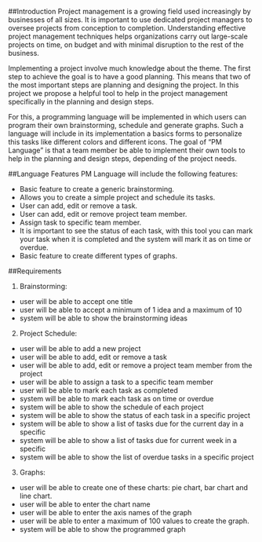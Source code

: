 ##Introduction
Project management is a growing field used increasingly by businesses of all sizes. It is important to use dedicated project managers to oversee projects from conception to completion. Understanding effective project management techniques helps organizations carry out large-scale projects on time, on budget and with minimal disruption to the rest of the business.

Implementing a project involve much knowledge about the theme. The first step to achieve the goal is to have a good planning. This means that two of the most important steps are planning and designing the project. In this project we propose a helpful tool to help in the project management specifically in the planning and design steps.

For this, a programming language will be implemented in which users can program their own brainstorming, schedule and generate graphs. Such a language will include in its implementation a basics forms to personalize this tasks like different colors and different icons. The goal of “PM Language” is that a team member be able to implement their own tools to help in the planning and design steps, depending of the project needs.

##Language Features
PM Language will include the following features:
- Basic feature to create a generic brainstorming.
- Allows you to create a simple project and schedule its tasks.
- User can add, edit or remove a task.
- User can add, edit or remove project team member.
- Assign task to specific team member.
- It is important to see the status of each task, with this tool you can mark your task when it is completed and the system will mark it as on time or overdue.
- Basic feature to create different types of graphs.


##Requirements
1. Brainstorming:
- user will be able to accept one title
- user will be able to accept a minimum of 1 idea and a maximum of 10
- system will be able to show the brainstorming ideas

2. Project Schedule:
- user will be able to add a new project
- user will be able to add, edit or remove a task
- user will be able to add, edit or remove a project team member from the project
- user will be able to assign a task to a specific team member
- user will be able to mark each task as completed
- system will be able to mark each task as on time or overdue
- system will be able to show the schedule of each project
- system will be able to show the status of each task in a specific project
- system will be able to show a list of tasks due for the current day in a specific
- system will be able to show a list of tasks due for current week in a specific
- system will be able to show the list of overdue tasks in a specific project

3. Graphs:
- user will be able to create one of these charts: pie chart, bar chart and line chart.
- user will be able to enter the chart name
- user will be able to enter the axis names of the graph
- user will be able to enter a maximum of 100 values to create the graph.
- system will be able to show the programmed graph
